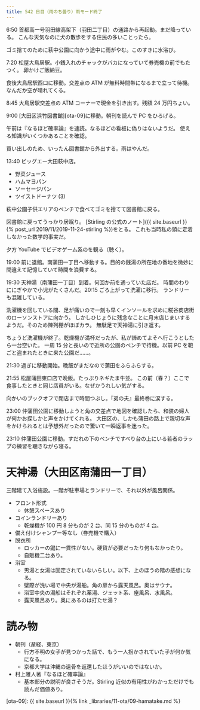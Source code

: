 ```yaml
---
title: 542 日目（雨のち曇り）雨モード終了
---
```


6:50 首都高一号羽田線高架下（羽田二丁目）の通路から再起動。まだ降っている。
こんな天気なのに犬の散歩をする住民の多いことったら。

ゴミ捨てのために萩中公園に向かう途中に雨がやむ。このすきに水浴び。

7:20 松屋大鳥居駅。小銭入れのチャックがバカになっていて券売機の前でもたつく。
卵かけご飯納豆。

食後大鳥居駅西口に移動。交差点の ATM が無料時間帯になるまで立って待機。
なんだか空が晴れてくる。

8:45 大鳥居駅交差点の ATM コーナーで現金を引き出す。残額 24 万円ちょい。

9:00 [大田区浜竹図書館][ota-09]に移動。朝刊を読んで PC をひろげる。

午前は『なるほど確率論』を速読。なるほどの看板に偽りはないようだ。
使える知識がいくつかあることを確認。

買い出しのため、いったん図書館から外出する。雨はやんだ。

13:40 ビッグエー大田萩中店。
* 野菜ジュース
* ハムマヨパン
* ソーセージパン
* ツイストドーナツ (3)

萩中公園子供エリアのベンチで食べてゴミを捨てて図書館に戻る。

図書館に戻ってうっかり居眠り。
[Stirling の公式のノート]({{ site.baseurl }}{% post_url 2019/11/2019-11-24-stirling %})をとる。
これも当時私の頭に定着しなかった数学的事実だ。

夕方 YouTube でビデオゲーム系のを観る（聴く）。

19:00 前に退館。南蒲田一丁目へ移動する。目的の銭湯の所在地の番地を微妙に間違えて記憶していて時間を浪費する。

19:30 天神湯（南蒲田一丁目）到着。何回か前を通っていた店だ。
時間のわりににぎやかで小児がたくさんだ。20:15 ごろ上がって洗濯に移行。
ランドリーも混雑している。

洗濯機を回している間、足が痛いので一刻も早くインソールを求めに糀谷商店街のローソンストアに向かう。
しかしひじょうに残念なことに月末店じまいするようだ。そのため陳列棚がほぼカラ。
無駄足で天神湯に引き返す。

ちょうど洗濯機が終了。乾燥機が満杯だったが、私が諦めてよそへ行こうとしたら一台空いた。
一周 15 分と長いので近所の公園のベンチで待機。以前 PC を鞄ごと盗まれたときに来た公園だ……。

21:30 過ぎに移動開始。晩飯がまだなので蒲田をふらふらする。

21:55 松屋蒲田東口店で晩飯。たっぷりネギたま牛並。
この前（春？）ここで食事したときと同じ店員がいる。なぜかうれしい気がする。

向かいのブックオフで閉店まで時間つぶし。『弟の夫』最終巻に涙する。

23:00 仲蒲田公園に移動しようと角の交差点で地図を確認したら、和装の婦人が何かお探しかと声をかけてくれる。
大田区の、しかも蒲田の路上で親切な声をかけられるとは予想外だったので驚いて一瞬返事を迷った。

23:10 仲蒲田公園に移動。すだれの下のベンチですべり台の上にいる若者のラップの練習を聴きながら寝る。

# 天神湯（大田区南蒲田一丁目）

三階建て入浴施設。一階が駐車場とランドリーで、それ以外が風呂関係。

* フロント形式
  * 休憩スペースあり
* コインランドリーあり
  * 乾燥機が 100 円 8 分ものが 2 台、同 15 分のものが 4 台。
* 備え付けシャンプー等なし（券売機で購入）
* 脱衣所
  * ロッカーの鍵に一貫性がない。硬貨が必要だったり何もなかったり。
  * 自販機二台あり。
* 浴室
  * 男湯と女湯は固定されていないらしい。以下、上のほうの階の感想になる。
  * 壁際が洗い場で中央が湯船。角の扉から露天風呂。奥はサウナ。
  * 浴室中央の湯船はそれぞれ薬湯、ジェット系、座風呂、水風呂。
  * 露天風呂あり。奥にあるのは打たせ湯？

# 読み物

* 朝刊（産経、東京）
  * 行方不明の女子が見つかった話で、もう一人拐かされていた子が何か気になる。
  * 京都大学は沖縄の遺骨を返還したほうがいいのではないか。
* 村上雅人著『なるほど確率論』
  * 基本部分の説明が良さそうだ。Stirling 近似の有用性がわかっただけでも読んだ価値あり。

[ota-09]: {{ site.baseurl }}{% link _libraries/11-ota/09-hamatake.md %}
